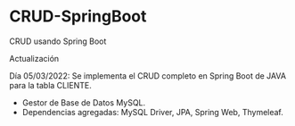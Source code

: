 # CRUD-SpringBoot
CRUD usando Spring Boot

Actualización

Día 05/03/2022: Se implementa el CRUD completo en Spring Boot de JAVA para la tabla CLIENTE.
- Gestor de Base de Datos MySQL.
- Dependencias agregadas: MySQL Driver, JPA, Spring Web, Thymeleaf.
